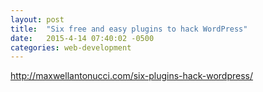 ```yaml
---
layout: post
title:  "Six free and easy plugins to hack WordPress"
date:   2015-4-14 07:40:02 -0500
categories: web-development
---
```


http://maxwellantonucci.com/six-plugins-hack-wordpress/